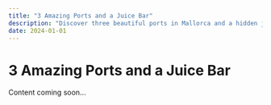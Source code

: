 ```yaml
---
title: "3 Amazing Ports and a Juice Bar"
description: "Discover three beautiful ports in Mallorca and a hidden juice bar gem"
date: 2024-01-01
---
```


# 3 Amazing Ports and a Juice Bar

Content coming soon...
